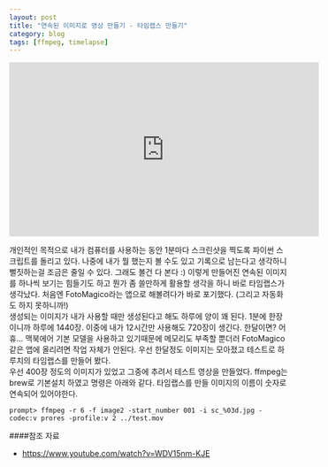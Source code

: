 ```yaml
---
layout: post
title: "연속된 이미지로 영상 만들기 - 타임랩스 만들기"
category: blog
tags: [ffmpeg, timelapse]
---
```

<div align="center"><iframe width="560" height="315" src="https://www.youtube.com/embed/vsoCgW4CixA" frameborder="0" allowfullscreen></iframe></div>

개인적인 목적으로 내가 컴퓨터를 사용하는 동안 1분마다 스크린샷을 찍도록 파이썬 스크립트를 돌리고 있다.
나중에 내가 뭘 했는지 볼 수도 있고 기록으로 남는다고 생각하니 뻘짓하는걸 조금은 줄일 수 있다.
그래도 볼건 다 본다 :)
이렇게 만들어진 연속된 이미지를 하나씩 보기는 힘들기도 하고 뭔가 좀 쓸만하게 활용할 생각을 하니 바로 타임랩스가 생각났다.
처음엔 FotoMagico라는 앱으로 해볼려다가 바로 포기했다.
(그리고 자동화도 하지 못하니까!)  
생성되는 이미지가 내가 사용할 때만 생성된다고 해도 하루에 양이 꽤 된다.
1분에 한장이니까 하루에 1440장.
이중에 내가 12시간만 사용해도 720장이 생긴다.
한달이면? 어휴...
맥북에어 기본 모델을 사용하고 있기때문에 메모리도 부족할 뿐더러 FotoMagico같은 앱에 올리려면 작업 자체가 안된다.
우선 한달정도 이미지는 모아졌고 테스트로 하루치의 타임랩스를 만들어 봤다.  
우선 400장 정도의 이미지가 있었고 그중에 추려서 테스트 영상을 만들었다.
ffmpeg는 brew로 기본설치 하였고 명령은 아래와 같다.
타임랩스를 만들 이미지의 이름이 숫자로 연속되어 있어야한다.
```
prompt> ffmpeg -r 6 -f image2 -start_number 001 -i sc_%03d.jpg -codec:v prores -profile:v 2 ../test.mov
```

####참조 자료
- https://www.youtube.com/watch?v=WDV15nm-KJE